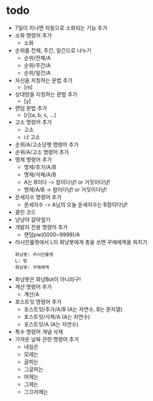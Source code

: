 # todo
- 7일이 지나면 자동으로 소화되는 기능 추가
- 소화 명령어 추가
  - 소화
- 순위를 전체, 주간, 일간으로 나누기
  - 순위/전체/A
  - 순위/주간/A
  - 순위/일간/A
- 자신을 지칭하는 문법 추가
  - [m]
- 상대방을 지칭하는 문법 추가
  - [y]
- 랜덤 문법 추가
  - [r]\(a, b, c, ...\)
- 고소 명령어 추가
  - 고소
  - 너 고소
- 순위/A/고소당햇 명령어 추가
- 순위/A/고소 명령어 추가
- 명제 명령어 추가
  - 명제/추가/A/B
  - 명제/삭제/A/B
  - A는 B이다 -> 참이다냥! or 거짓이다냥!
  - 명제/A/B -> 참이다냥! or 거짓이다냥!
- 운세지수 명령어 추가
  - 운세지수 -> A님의 오늘 운세지수는 B점이다냥!
- 클린 코드
- 냥냥어 갈아엎기
- 개발자 전용 명령어 추가
  - 랜덤pw(0000~9999)/A
- 러시안룰렛에서 L이 화냥봇에게 총을 쏘면 꾸에에엑을 외치기
  ```
  화냥봇: 러시안룰렛
  L: 탕
  화냥봇: 꾸에에엑
  ```
- 화냥봇은 화냥Bot이 아니라구!
- 계산 명령어 추가
  - 계산/A
- 포스트잇 명령어 추가
  - 포스트잇/추가/A/B (A는 자연수, B는 문자열)
  - 포스트잇/삭제/A (A는 자연수)
  - 포스트잇/A (A는 자연수)
- 특수 명령어 개념 삭제
- 가까운 날짜 관련 명령어 추가
  - 내일은
  - 모레는
  - 글피는
  - 그글피는
  - 어제는
  - 그제는
  - 그끄저께는
